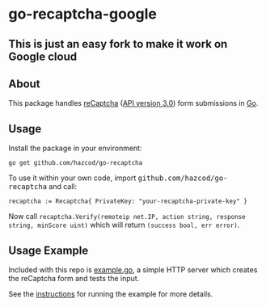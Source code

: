 go-recaptcha-google
============

This is just an easy fork to make it work on Google cloud
-----

About
-----

This package handles [reCaptcha](https://www.google.com/recaptcha) ([API version 3.0](https://developers.google.com/recaptcha/intro)) form submissions in [Go](http://golang.org/).

Usage
-----

Install the package in your environment:

```
go get github.com/hazcod/go-recaptcha
```

To use it within your own code, import <tt>github.com/hazcod/go-recaptcha</tt> and call:

```
recaptcha := Recaptcha{ PrivateKey: "your-recaptcha-private-key" }
```

Now call `recaptcha.Verify(remoteip net.IP, action string, response string, minScore uint)` which will return `(success bool, err error)`.


Usage Example
-------------

Included with this repo is [example.go](example/example.go), a simple HTTP server which creates the reCaptcha form and tests the input.

See the [instructions](example/README.md) for running the example for more details.

